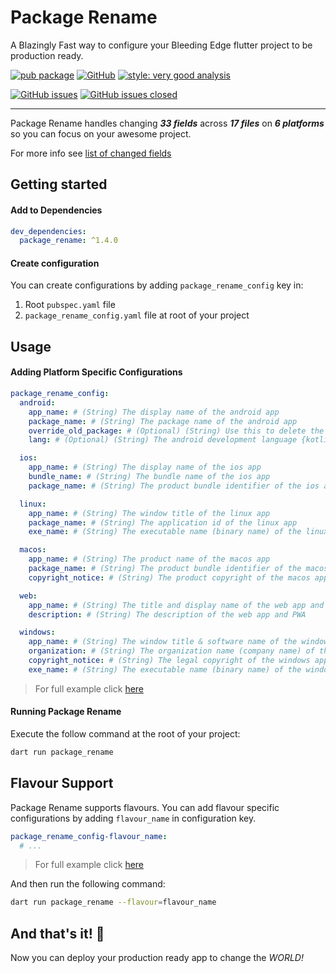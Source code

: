 # Package Rename

A Blazingly Fast way to configure your Bleeding Edge flutter project to be production ready.

[![pub package][package_svg]](https://pub.dev/packages/package_rename)
[![GitHub][license_svg]](LICENSE)
[![style: very good analysis][lints_svg]](https://pub.dev/packages/very_good_analysis)

[![GitHub issues][issues_svg]](https://github.com/OutdatedGuy/package_rename/issues)
[![GitHub issues closed][issues_closed_svg]](https://github.com/OutdatedGuy/package_rename/issues?q=is%3Aissue+is%3Aclosed)

<hr />

Package Rename handles changing **_33 fields_** across **_17 files_** on **_6 platforms_** so you can focus on your awesome project.

For more info see [list of changed fields](CHANGED_FIELDS.md)

## Getting started

#### Add to Dependencies

```yaml
dev_dependencies:
  package_rename: ^1.4.0
```

#### Create configuration

You can create configurations by adding `package_rename_config` key in:

1. Root `pubspec.yaml` file
1. `package_rename_config.yaml` file at root of your project

## Usage

#### Adding Platform Specific Configurations

```yaml
package_rename_config:
  android:
    app_name: # (String) The display name of the android app
    package_name: # (String) The package name of the android app
    override_old_package: # (Optional) (String) Use this to delete the old folder structure of MainActivity or to use the existing code with the new package name
    lang: # (Optional) (String) The android development language {kotlin(default) or java}

  ios:
    app_name: # (String) The display name of the ios app
    bundle_name: # (String) The bundle name of the ios app
    package_name: # (String) The product bundle identifier of the ios app

  linux:
    app_name: # (String) The window title of the linux app
    package_name: # (String) The application id of the linux app
    exe_name: # (String) The executable name (binary name) of the linux app

  macos:
    app_name: # (String) The product name of the macos app
    package_name: # (String) The product bundle identifier of the macos app
    copyright_notice: # (String) The product copyright of the macos app

  web:
    app_name: # (String) The title and display name of the web app and PWA
    description: # (String) The description of the web app and PWA

  windows:
    app_name: # (String) The window title & software name of the windows app
    organization: # (String) The organization name (company name) of the windows app
    copyright_notice: # (String) The legal copyright of the windows app
    exe_name: # (String) The executable name (binary name) of the windows app
```

> For full example click [here](example/example.md#default-configuration)

#### Running Package Rename

Execute the follow command at the root of your project:

```bash
dart run package_rename
```

## Flavour Support

Package Rename supports flavours. You can add flavour specific configurations by adding `flavour_name` in configuration key.

```yaml
package_rename_config-flavour_name:
  # ...
```

> For full example click [here](example/example.md#flavour-configuration)

And then run the following command:

```bash
dart run package_rename --flavour=flavour_name
```

## And that's it! 🎉

Now you can deploy your production ready app to change the _WORLD!_

<!-- Badges URLs -->

[package_svg]: https://img.shields.io/pub/v/package_rename.svg?color=blueviolet
[license_svg]: https://img.shields.io/github/license/OutdatedGuy/package_rename.svg?color=purple
[lints_svg]: https://img.shields.io/badge/style-very_good_analysis-B22C89.svg
[issues_svg]: https://img.shields.io/github/issues/OutdatedGuy/package_rename.svg
[issues_closed_svg]: https://img.shields.io/github/issues-closed/OutdatedGuy/package_rename.svg?color=green
